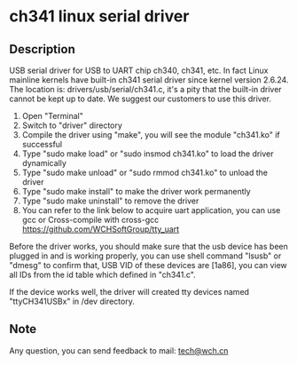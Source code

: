 # ch341 linux serial driver
## Description

USB serial driver for USB to UART chip ch340, ch341, etc. In fact Linux mainline kernels have built-in ch341 serial driver since kernel version 2.6.24. The location is: drivers/usb/serial/ch341.c, it's a pity that the built-in driver cannot be kept up to date. We suggest our customers to use this driver.

1. Open "Terminal"
2. Switch to "driver" directory
3. Compile the driver using "make", you will see the module "ch341.ko" if successful
4. Type "sudo make load" or "sudo insmod ch341.ko" to load the driver dynamically
5. Type "sudo make unload" or "sudo rmmod ch341.ko" to unload the driver
6. Type "sudo make install" to make the driver work permanently
7. Type "sudo make uninstall" to remove the driver
8. You can refer to the link below to acquire uart application, you can use gcc or Cross-compile with cross-gcc
   https://github.com/WCHSoftGroup/tty_uart

Before the driver works, you should make sure that the usb device has been plugged in and is working properly, you can use shell command "lsusb" or "dmesg" to confirm that, USB VID of these devices are [1a86], you can view all IDs from the id table which defined in "ch341.c".

If the device works well, the driver will created tty devices named "ttyCH341USBx" in /dev directory.

## Note

Any question, you can send feedback to mail: tech@wch.cn
